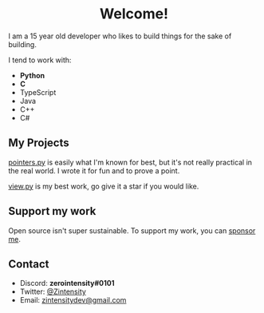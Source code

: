 <h1 align="center">Welcome!</h1>
I am a 15 year old developer who likes to build things for the sake of building.

I tend to work with:

- **Python**
- **C**
- TypeScript
- Java
- C++
- C#

## My Projects

[pointers.py](https://github.com/ZeroIntensity/pointers.py) is easily what I'm known for best, but it's not really practical in the real world. I wrote it for fun and to prove a point.

[view.py](https://github.com/ZeroIntensity/view.py) is my best work, go give it a star if you would like.

## Support my work

Open source isn't super sustainable. To support my work, you can [sponsor me](https://github.com/sponsors/ZeroIntensity).

## Contact

- Discord: **zerointensity#0101**
- Twitter: [@Zintensity](https://twitter.com/ZIntensity)
- Email: zintensitydev@gmail.com

